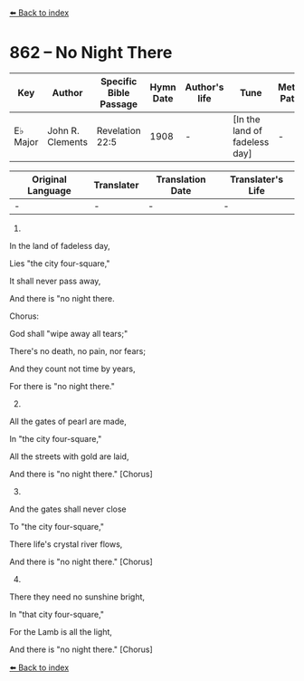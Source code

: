 [⬅️ Back to index](../README.md)

# 862 – No Night There

Key | Author   | Specific Bible Passage     |Hymn Date |Author's life |Tune |Metrical Pattern   |Composer/Source
-- | --------- | ---------------------------|----------|--------------|-----|-------------------|-------------  
E♭ Major |John R. Clements |Revelation 22:5 |1908 |- |[In the land of fadeless day] |- |H. P. Danks

Original Language | Translater | Translation Date   | Translater's Life  
----------------- | --------- | --------------------|-------------     
\- |- |- |-




1.

In the land of fadeless day,

Lies "the city four-square,"

It shall never pass away,

And there is "no night there.



Chorus:

God shall "wipe away all tears;"

There's no death, no pain, nor fears;

And they count not time by years,

For there is "no night there."



2.

All the gates of pearl are made,

In "the city four-square,"

All the streets with gold are laid,

And there is "no night there."  [Chorus]



3.

And the gates shall never close

To "the city four-square,"

There life's crystal river flows,

And there is "no night there."  [Chorus]



4.

There they need no sunshine bright,

In "that city four-square,"

For the Lamb is all the light,

And there is "no night there."  [Chorus]

[⬅️ Back to index](../README.md)
